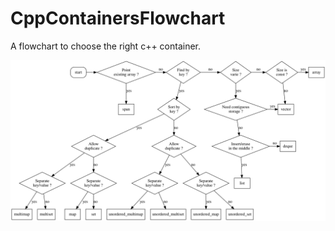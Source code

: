 # CppContainersFlowchart
A flowchart to choose the right c++ container.

![CppContainersFlowchart](flowchart.svg)
